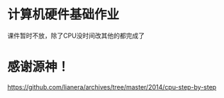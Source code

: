 # 计算机硬件基础作业
课件暂时不放，除了CPU没时间改其他的都完成了
# 感谢源神！
https://github.com/lianera/archives/tree/master/2014/cpu-step-by-step
